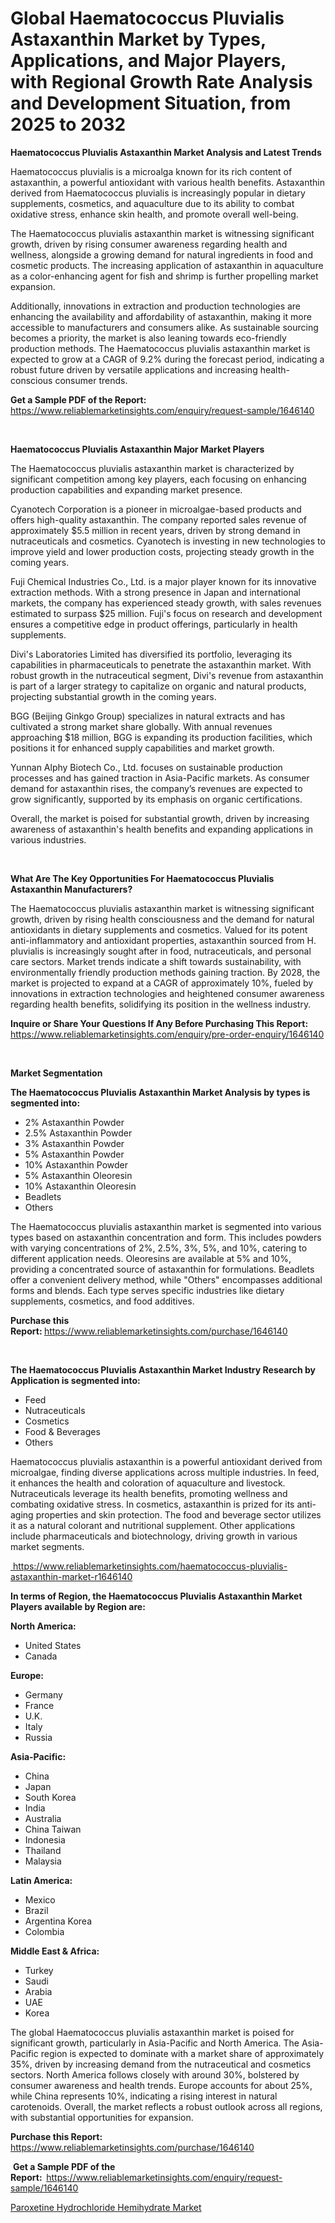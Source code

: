 <p><h1>Global Haematococcus Pluvialis Astaxanthin Market by Types, Applications, and Major Players, with Regional Growth Rate Analysis and Development Situation, from 2025 to 2032</h1></p><p><strong>Haematococcus Pluvialis Astaxanthin Market Analysis and Latest Trends</strong></p>
<p><p>Haematococcus pluvialis is a microalga known for its rich content of astaxanthin, a powerful antioxidant with various health benefits. Astaxanthin derived from Haematococcus pluvialis is increasingly popular in dietary supplements, cosmetics, and aquaculture due to its ability to combat oxidative stress, enhance skin health, and promote overall well-being. </p><p>The Haematococcus pluvialis astaxanthin market is witnessing significant growth, driven by rising consumer awareness regarding health and wellness, alongside a growing demand for natural ingredients in food and cosmetic products. The increasing application of astaxanthin in aquaculture as a color-enhancing agent for fish and shrimp is further propelling market expansion. </p><p>Additionally, innovations in extraction and production technologies are enhancing the availability and affordability of astaxanthin, making it more accessible to manufacturers and consumers alike. As sustainable sourcing becomes a priority, the market is also leaning towards eco-friendly production methods. The Haematococcus pluvialis astaxanthin market is expected to grow at a CAGR of 9.2% during the forecast period, indicating a robust future driven by versatile applications and increasing health-conscious consumer trends.</p></p>
<p><strong>Get a Sample PDF of the Report:&nbsp;</strong> <a href="https://www.reliablemarketinsights.com/enquiry/request-sample/1646140?utm_campaign=3164&utm_medium=2&utm_source=Github&utm_content=ia&utm_term=02042025&utm_id=haematococcus-pluvialis-astaxanthin">https://www.reliablemarketinsights.com/enquiry/request-sample/1646140</a></p>
<p>&nbsp;</p>
<p><strong>Haematococcus Pluvialis Astaxanthin Major Market Players</strong></p>
<p><p>The Haematococcus pluvialis astaxanthin market is characterized by significant competition among key players, each focusing on enhancing production capabilities and expanding market presence. </p><p>Cyanotech Corporation is a pioneer in microalgae-based products and offers high-quality astaxanthin. The company reported sales revenue of approximately $5.5 million in recent years, driven by strong demand in nutraceuticals and cosmetics. Cyanotech is investing in new technologies to improve yield and lower production costs, projecting steady growth in the coming years.</p><p>Fuji Chemical Industries Co., Ltd. is a major player known for its innovative extraction methods. With a strong presence in Japan and international markets, the company has experienced steady growth, with sales revenues estimated to surpass $25 million. Fuji's focus on research and development ensures a competitive edge in product offerings, particularly in health supplements.</p><p>Divi's Laboratories Limited has diversified its portfolio, leveraging its capabilities in pharmaceuticals to penetrate the astaxanthin market. With robust growth in the nutraceutical segment, Divi's revenue from astaxanthin is part of a larger strategy to capitalize on organic and natural products, projecting substantial growth in the coming years.</p><p>BGG (Beijing Ginkgo Group) specializes in natural extracts and has cultivated a strong market share globally. With annual revenues approaching $18 million, BGG is expanding its production facilities, which positions it for enhanced supply capabilities and market growth.</p><p>Yunnan Alphy Biotech Co., Ltd. focuses on sustainable production processes and has gained traction in Asia-Pacific markets. As consumer demand for astaxanthin rises, the company’s revenues are expected to grow significantly, supported by its emphasis on organic certifications.</p><p>Overall, the market is poised for substantial growth, driven by increasing awareness of astaxanthin's health benefits and expanding applications in various industries.</p></p>
<p>&nbsp;</p>
<p><strong>What Are The Key Opportunities For Haematococcus Pluvialis Astaxanthin Manufacturers?</strong></p>
<p><p>The Haematococcus pluvialis astaxanthin market is witnessing significant growth, driven by rising health consciousness and the demand for natural antioxidants in dietary supplements and cosmetics. Valued for its potent anti-inflammatory and antioxidant properties, astaxanthin sourced from H. pluvialis is increasingly sought after in food, nutraceuticals, and personal care sectors. Market trends indicate a shift towards sustainability, with environmentally friendly production methods gaining traction. By 2028, the market is projected to expand at a CAGR of approximately 10%, fueled by innovations in extraction technologies and heightened consumer awareness regarding health benefits, solidifying its position in the wellness industry.</p></p>
<p><strong>Inquire or Share Your Questions If Any Before Purchasing This Report:</strong> <a href="https://www.reliablemarketinsights.com/enquiry/pre-order-enquiry/1646140?utm_campaign=3164&utm_medium=2&utm_source=Github&utm_content=ia&utm_term=02042025&utm_id=haematococcus-pluvialis-astaxanthin">https://www.reliablemarketinsights.com/enquiry/pre-order-enquiry/1646140</a></p>
<p>&nbsp;</p>
<p><strong>Market Segmentation</strong></p>
<p><strong>The Haematococcus Pluvialis Astaxanthin Market Analysis by types is segmented into:</strong></p>
<p><ul><li>2% Astaxanthin Powder</li><li>2.5% Astaxanthin Powder</li><li>3% Astaxanthin Powder</li><li>5% Astaxanthin Powder</li><li>10% Astaxanthin Powder</li><li>5% Astaxanthin Oleoresin</li><li>10% Astaxanthin Oleoresin</li><li>Beadlets</li><li>Others</li></ul></p>
<p><p>The Haematococcus pluvialis astaxanthin market is segmented into various types based on astaxanthin concentration and form. This includes powders with varying concentrations of 2%, 2.5%, 3%, 5%, and 10%, catering to different application needs. Oleoresins are available at 5% and 10%, providing a concentrated source of astaxanthin for formulations. Beadlets offer a convenient delivery method, while "Others" encompasses additional forms and blends. Each type serves specific industries like dietary supplements, cosmetics, and food additives.</p></p>
<p><strong>Purchase this Report:&nbsp;</strong><a href="https://www.reliablemarketinsights.com/purchase/1646140?utm_campaign=3164&utm_medium=2&utm_source=Github&utm_content=ia&utm_term=02042025&utm_id=haematococcus-pluvialis-astaxanthin">https://www.reliablemarketinsights.com/purchase/1646140</a></p>
<p>&nbsp;</p>
<p><strong>The Haematococcus Pluvialis Astaxanthin Market Industry Research by Application is segmented into:</strong></p>
<p><ul><li>Feed</li><li>Nutraceuticals</li><li>Cosmetics</li><li>Food & Beverages</li><li>Others</li></ul></p>
<p><p>Haematococcus pluvialis astaxanthin is a powerful antioxidant derived from microalgae, finding diverse applications across multiple industries. In feed, it enhances the health and coloration of aquaculture and livestock. Nutraceuticals leverage its health benefits, promoting wellness and combating oxidative stress. In cosmetics, astaxanthin is prized for its anti-aging properties and skin protection. The food and beverage sector utilizes it as a natural colorant and nutritional supplement. Other applications include pharmaceuticals and biotechnology, driving growth in various market segments.</p></p>
<p><a href="https://www.reliablemarketinsights.com/haematococcus-pluvialis-astaxanthin-market-r1646140?utm_campaign=3164&utm_medium=2&utm_source=Github&utm_content=ia&utm_term=02042025&utm_id=haematococcus-pluvialis-astaxanthin">&nbsp;https://www.reliablemarketinsights.com/haematococcus-pluvialis-astaxanthin-market-r1646140</a></p>
<p><strong>In terms of Region, the Haematococcus Pluvialis Astaxanthin Market Players available by Region are:</strong></p>
<p>
    <p> <strong> North America: </strong>
        <ul>
            <li>United States</li>
            <li>Canada</li>
        </ul>
        </p> 
    <p> <strong> Europe: </strong>
        <ul>
            <li>Germany</li>
            <li>France</li>
            <li>U.K.</li>
            <li>Italy</li>
            <li>Russia</li>
        </ul>
        </p> 
    <p> <strong> Asia-Pacific: </strong>
        <ul>
            <li>China</li>
            <li>Japan</li>
            <li>South Korea</li>
            <li>India</li>
            <li>Australia</li>
            <li>China Taiwan</li>
            <li>Indonesia</li>
            <li>Thailand</li>
            <li>Malaysia</li>
        </ul>
        </p> 
    <p> <strong> Latin America: </strong>
        <ul>
            <li>Mexico</li>
            <li>Brazil</li>
            <li>Argentina Korea</li>
            <li>Colombia</li>
        </ul>
        </p> 
    <p> <strong> Middle East & Africa: </strong>
        <ul>
            <li>Turkey</li>
            <li>Saudi</li>
            <li>Arabia</li>
            <li>UAE</li>
            <li>Korea</li>
        </ul>
    </p>
    </p>
<p><p>The global Haematococcus pluvialis astaxanthin market is poised for significant growth, particularly in Asia-Pacific and North America. The Asia-Pacific region is expected to dominate with a market share of approximately 35%, driven by increasing demand from the nutraceutical and cosmetics sectors. North America follows closely with around 30%, bolstered by consumer awareness and health trends. Europe accounts for about 25%, while China represents 10%, indicating a rising interest in natural carotenoids. Overall, the market reflects a robust outlook across all regions, with substantial opportunities for expansion.</p></p>
<p><strong>Purchase this Report: </strong><a href="https://www.reliablemarketinsights.com/purchase/1646140?utm_campaign=3164&utm_medium=2&utm_source=Github&utm_content=ia&utm_term=02042025&utm_id=haematococcus-pluvialis-astaxanthin">https://www.reliablemarketinsights.com/purchase/1646140</a></p>
<p>&nbsp;<strong>Get a Sample PDF of the Report:&nbsp;&nbsp;</strong><a href="https://www.reliablemarketinsights.com/enquiry/request-sample/1646140?utm_campaign=3164&utm_medium=2&utm_source=Github&utm_content=ia&utm_term=02042025&utm_id=haematococcus-pluvialis-astaxanthin">https://www.reliablemarketinsights.com/enquiry/request-sample/1646140</a></p>
<p><strong></strong></p>
<p><p><a href="https://github.com/felishtimoti/Market-Research-Report-List-1/blob/main/paroxetine-hydrochloride-hemihydrate-market.md?utm_campaign=3164&utm_medium=2&utm_source=Github&utm_content=ia&utm_term=02042025&utm_id=haematococcus-pluvialis-astaxanthin">Paroxetine Hydrochloride Hemihydrate Market</a></p></p>